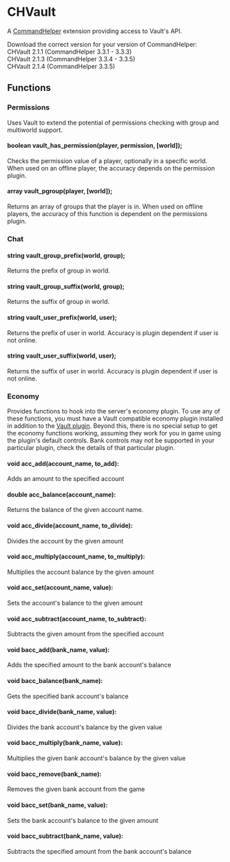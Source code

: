 # CHVault
A [CommandHelper](https://github.com/enginehub/CommandHelper) extension providing access to Vault's API.

Download the correct version for your version of CommandHelper:  
CHVault 2.1.1 (CommandHelper 3.3.1 - 3.3.3)  
CHVault 2.1.3 (CommandHelper 3.3.4 - 3.3.5)  
CHVault 2.1.4 (CommandHelper 3.3.5)

## Functions
### Permissions
Uses Vault to extend the potential of permissions checking with group and multiworld support.

#### boolean vault_has_permission(player, permission, [world]);
Checks the permission value of a player, optionally in a specific world.
When used on an offline player, the accuracy depends on the permission plugin.

#### array vault_pgroup(player, [world]);
Returns an array of groups that the player is in. When used on offline players,
the accuracy of this function is dependent on the permissions plugin.

### Chat

#### string vault_group_prefix(world, group);
Returns the prefix of group in world.

#### string vault_group_suffix(world, group);
Returns the suffix of group in world.

#### string vault_user_prefix(world, user);
Returns the prefix of user in world. Accuracy is plugin dependent if user is not online.

#### string vault_user_suffix(world, user);
Returns the suffix of user in world. Accuracy is plugin dependent if user is not online.

### Economy
Provides functions to hook into the server's economy plugin. To use any of these functions, you must
have a Vault compatible economy plugin installed in addition to the [Vault plugin](https://github.com/MilkBowl/Vault).
Beyond this, there is no special setup to get the economy functions working,
assuming they work for you in game using the plugin's default controls.
Bank controls may not be supported in your particular plugin, check the details of that particular plugin.

#### void acc\_add(account\_name, to\_add):
Adds an amount to the specified account

#### double acc\_balance(account\_name):
Returns the balance of the given account name.

#### void acc\_divide(account\_name, to\_divide):
Divides the account by the given amount

#### void acc\_multiply(account\_name, to\_multiply):
Multiplies the account balance by the given amount

#### void acc\_set(account\_name, value):
Sets the account's balance to the given amount

#### void acc\_subtract(account\_name, to\_subtract):
Subtracts the given amount from the specified account

#### void bacc\_add(bank\_name, value):
Adds the specified amount to the bank account's balance

#### void bacc\_balance(bank\_name):
Gets the specified bank account's balance

#### void bacc\_divide(bank\_name, value):
Divides the bank account's balance by the given value

#### void bacc\_multiply(bank\_name, value):
Multiplies the given bank account's balance by the given value

#### void bacc\_remove(bank\_name):
Removes the given bank account from the game

#### void bacc\_set(bank\_name, value):
Sets the bank account's balance to the given amount

#### void bacc\_subtract(bank\_name, value):
Subtracts the specified amount from the bank account's balance

